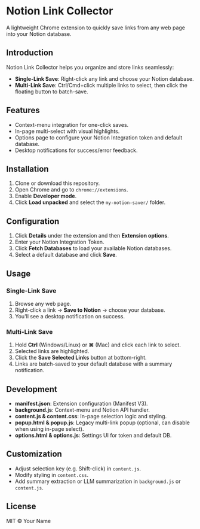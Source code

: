 # Notion Link Collector

A lightweight Chrome extension to quickly save links from any web page into your Notion database.

## Introduction
Notion Link Collector helps you organize and store links seamlessly:
- **Single-Link Save**: Right-click any link and choose your Notion database.
- **Multi-Link Save**: Ctrl/Cmd+click multiple links to select, then click the floating button to batch-save.

## Features
- Context-menu integration for one-click saves.
- In-page multi-select with visual highlights.
- Options page to configure your Notion Integration token and default database.
- Desktop notifications for success/error feedback.

## Installation
1. Clone or download this repository.
2. Open Chrome and go to `chrome://extensions`.
3. Enable **Developer mode**.
4. Click **Load unpacked** and select the `my-notion-saver/` folder.

## Configuration
1. Click **Details** under the extension and then **Extension options**.
2. Enter your Notion Integration Token.
3. Click **Fetch Databases** to load your available Notion databases.
4. Select a default database and click **Save**.

## Usage
### Single-Link Save
1. Browse any web page.  
2. Right-click a link → **Save to Notion** → choose your database.  
3. You'll see a desktop notification on success.

### Multi-Link Save
1. Hold **Ctrl** (Windows/Linux) or **⌘** (Mac) and click each link to select.  
2. Selected links are highlighted.  
3. Click the **Save Selected Links** button at bottom-right.  
4. Links are batch-saved to your default database with a summary notification.

## Development
- **manifest.json**: Extension configuration (Manifest V3).  
- **background.js**: Context-menu and Notion API handler.  
- **content.js & content.css**: In-page selection logic and styling.  
- **popup.html & popup.js**: Legacy multi-link popup (optional, can disable when using in-page select).  
- **options.html & options.js**: Settings UI for token and default DB.

## Customization
- Adjust selection key (e.g. Shift-click) in `content.js`.  
- Modify styling in `content.css`.  
- Add summary extraction or LLM summarization in `background.js` or `content.js`.

## License
MIT © Your Name
